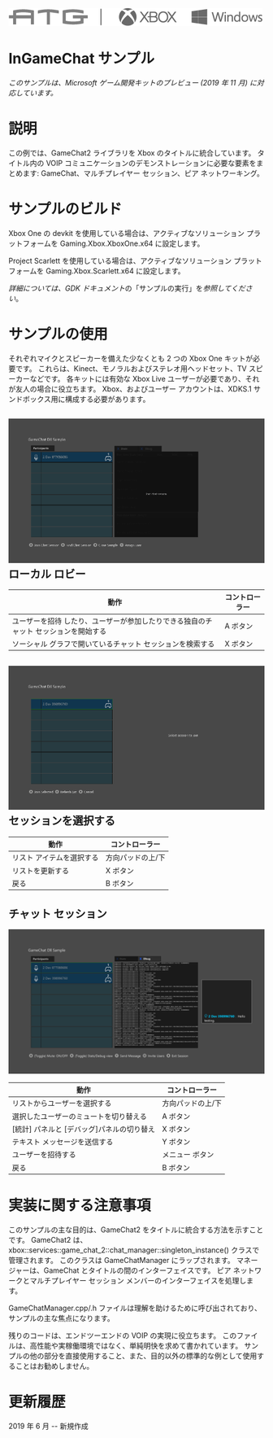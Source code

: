   ![](./media/image1.png)

#   InGameChat サンプル

*このサンプルは、Microsoft ゲーム開発キットのプレビュー (2019 年 11 月)
に対応しています。*

# 

# 説明

この例では、GameChat2 ライブラリを Xbox のタイトルに統合しています。
タイトル内の VOIP
コミュニケーションのデモンストレーションに必要な要素をまとめます:
GameChat、マルチプレイヤー セッション、ピア ネットワーキング。

# サンプルのビルド

Xbox One の devkit を使用している場合は、アクティブなソリューション
プラットフォームを Gaming.Xbox.XboxOne.x64 に設定します。

Project Scarlett を使用している場合は、アクティブなソリューション
プラットフォームを Gaming.Xbox.Scarlett.x64 に設定します。

*詳細については、GDK
ドキュメント*の「サンプルの実行」を*参照してください*。

# サンプルの使用

それぞれマイクとスピーカーを備えた少なくとも 2 つの Xbox One
キットが必要です。
これらは、Kinect、モノラルおよびステレオ用ヘッドセット、TV
スピーカーなどです。 各キットには有効な Xbox Live
ユーザーが必要であり、それが友人の場合に役立ちます。
Xbox、およびユーザー アカウントは、XDKS.1
サンドボックス用に構成する必要があります。

## ![](./media/image3.png)ローカル ロビー

| 動作                                             |  コントローラー    |
|--------------------------------------------------|-------------------|
| ユーザーを招待 したり、ユーザーが参加したりできる独自のチャット セッションを開始する |  A ボタン |
| ソーシャル グラフで開いているチャット セッションを検索する |  X ボタン |

## ![](./media/image4.png)セッションを選択​​する

| 動作                                            |  コントローラー     |
|-------------------------------------------------|--------------------|
| リスト アイテムを選択する                       |  方向パッドの上/下  |
| リストを更新する                                |  X ボタン           |
| 戻る                                            |  B ボタン           |

## チャット セッション

![](./media/image5.png)

| 動作                                   |  コントローラー              |
|----------------------------------------|-----------------------------|
| リストからユーザーを選択する           |  方向パッドの上/下           |
| 選択したユーザーのミュートを切り替える |  A ボタン                    |
| \[統計\] パネルと \[デバッグ\]パネルの切り替え |  X ボタン |
| テキスト メッセージを送信する          |  Y ボタン                    |
| ユーザーを招待する                     |  メニュー ボタン             |
| 戻る                                   |  B ボタン                    |

# 実装に関する注意事項

このサンプルの主な目的は、GameChat2
をタイトルに統合する方法を示すことです。 GameChat2
は、xbox::services::game_chat_2::chat_manager::singleton_instance()
クラスで管理されます。 このクラスは GameChatManager にラップされます。
マネージャーは、GameChat とタイトルの間のインターフェイスです。 ピア
ネットワークとマルチプレイヤー セッション
メンバーのインターフェイスを処理します。

GameChatManager.cpp/.h
ファイルは理解を助けるために呼び出されており、サンプルの主な焦点になります。

残りのコードは、エンドツーエンドの VOIP の実現に役立ちます。
このファイルは、高性能や実稼働環境ではなく、単純明快を求めて書かれています。
サンプルの他の部分を直接使用すること、また、目的以外の標準的な例として使用することはお勧めしません。

# 更新履歴

2019 年 6 月 -- 新規作成
